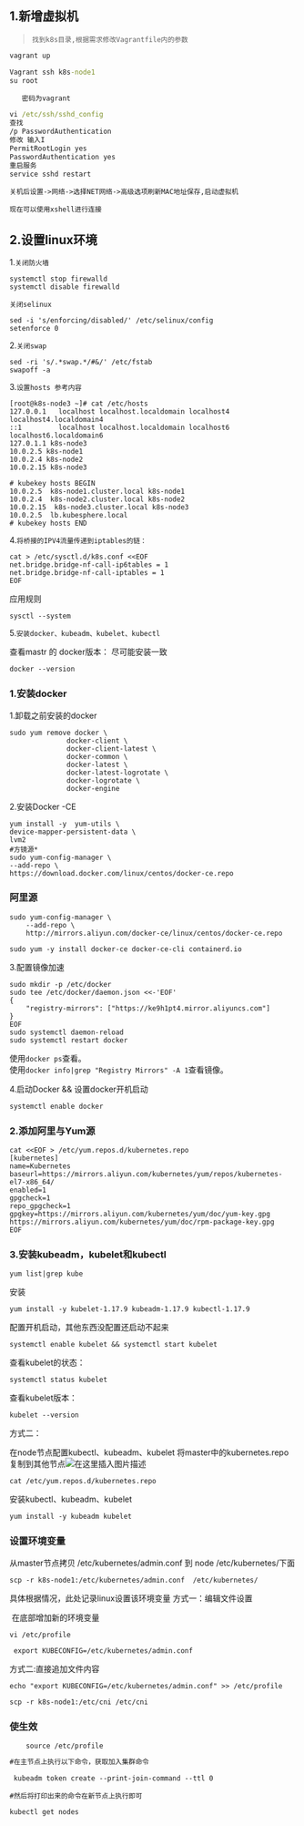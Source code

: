 ## 1.新增虚拟机

>  `找到k8s目录,根据需求修改Vagrantfile内的参数`

```cmd
vagrant up 
```

```cmd
Vagrant ssh k8s-node1 
su root
```

`   密码为vagrant`

```cmd
vi /etc/ssh/sshd_config
查找
/p PasswordAuthentication
修改 输入I
PermitRootLogin yes
PasswordAuthentication yes
重启服务
service sshd restart
```

`关机后设置->网络->选择NET网络->高级选项刷新MAC地址保存,启动虚拟机`

 `现在可以使用xshell进行连接 `

## 2.设置linux环境

1.`关闭防火墙`

```shell
systemctl stop firewalld
systemctl disable firewalld
```

`关闭selinux    `

```shell
sed -i 's/enforcing/disabled/' /etc/selinux/config
setenforce 0
```

2.`关闭swap  `

```shell
sed -ri 's/.*swap.*/#&/' /etc/fstab
swapoff -a
```

3.`设置hosts 参考内容`

```shell
[root@k8s-node3 ~]# cat /etc/hosts
127.0.0.1   localhost localhost.localdomain localhost4 localhost4.localdomain4
::1         localhost localhost.localdomain localhost6 localhost6.localdomain6
127.0.1.1 k8s-node3 
10.0.2.5 k8s-node1
10.0.2.4 k8s-node2
10.0.2.15 k8s-node3

# kubekey hosts BEGIN
10.0.2.5  k8s-node1.cluster.local k8s-node1
10.0.2.4  k8s-node2.cluster.local k8s-node2
10.0.2.15  k8s-node3.cluster.local k8s-node3
10.0.2.5  lb.kubesphere.local
# kubekey hosts END

```



4.`将桥接的IPV4流量传递到iptables的链：`

```shell
cat > /etc/sysctl.d/k8s.conf <<EOF
net.bridge.bridge-nf-call-ip6tables = 1
net.bridge.bridge-nf-call-iptables = 1
EOF
```

应用规则

```shell
sysctl --system
```

5.`安装docker、kubeadm、kubelet、kubectl  `

查看mastr 的 docker版本： 尽可能安装一致 

    docker --version

### 1.安装docker
1.卸载之前安装的docker  

```shell
sudo yum remove docker \
              docker-client \
              docker-client-latest \
              docker-common \
              docker-latest \
              docker-latest-logrotate \
              docker-logrotate \
              docker-engine
```


2.安装Docker -CE   

```shell
yum install -y  yum-utils \
device-mapper-persistent-data \
lvm2
#方镜源*
sudo yum-config-manager \
--add-repo \
https://download.docker.com/linux/centos/docker-ce.repo
```

###  **阿里源**

```shell
sudo yum-config-manager \
    --add-repo \
    http://mirrors.aliyun.com/docker-ce/linux/centos/docker-ce.repo
```

```shell
sudo yum -y install docker-ce docker-ce-cli containerd.io  
```



3.配置镜像加速  

    sudo mkdir -p /etc/docker
    sudo tee /etc/docker/daemon.json <<-'EOF'
    {
        "registry-mirrors": ["https://ke9h1pt4.mirror.aliyuncs.com"]
    }
    EOF
    sudo systemctl daemon-reload
    sudo systemctl restart docker
使用`docker ps`查看。  
使用`docker info|grep "Registry Mirrors" -A 1`查看镜像。

4.启动Docker && 设置docker开机启动

    systemctl enable docker

### 2.添加阿里与Yum源
    cat <<EOF > /etc/yum.repos.d/kubernetes.repo
    [kubernetes]
    name=Kubernetes
    baseurl=https://mirrors.aliyun.com/kubernetes/yum/repos/kubernetes-el7-x86_64/
    enabled=1
    gpgcheck=1
    repo_gpgcheck=1
    gpgkey=https://mirrors.aliyun.com/kubernetes/yum/doc/yum-key.gpg https://mirrors.aliyun.com/kubernetes/yum/doc/rpm-package-key.gpg
    EOF

### 3.安装kubeadm，kubelet和kubectl
    yum list|grep kube

安装 

```shell
yum install -y kubelet-1.17.9 kubeadm-1.17.9 kubectl-1.17.9
```

配置开机启动，其他东西没配置还启动不起来  

    systemctl enable kubelet && systemctl start kubelet  
查看kubelet的状态：

    systemctl status kubelet

查看kubelet版本：  

    kubelet --version

方式二：

在node节点配置kubectl、kubeadm、kubelet 将master中的kubernetes.repo复制到其他节点![在这里插入图片描述](https://img-blog.csdnimg.cn/20190919091246923.png)

```shell
cat /etc/yum.repos.d/kubernetes.repo
```



安装kubectl、kubeadm、kubelet

```shell
yum install -y kubeadm kubelet
```





### **设置环境变量**

从master节点拷贝 /etc/kubernetes/admin.conf 到 node /etc/kubernetes/下面

```shell
scp -r k8s-node1:/etc/kubernetes/admin.conf  /etc/kubernetes/
```



具体根据情况，此处记录linux设置该环境变量
方式一：编辑文件设置

​	   在底部增加新的环境变量

```shel
vi /etc/profile
```

```shell
 export KUBECONFIG=/etc/kubernetes/admin.conf
```

方式二:直接追加文件内容

```shell
echo "export KUBECONFIG=/etc/kubernetes/admin.conf" >> /etc/profile
```

```shell
scp -r k8s-node1:/etc/cni /etc/cni
```



### **使生效**

```shell
	source /etc/profile
```



```csharp
#在主节点上执行以下命令，获取加入集群命令
```

```shell
 kubeadm token create --print-join-command --ttl 0
```

`#然后将打印出来的命令在新节点上执行即可`

```shell
kubectl get nodes
```